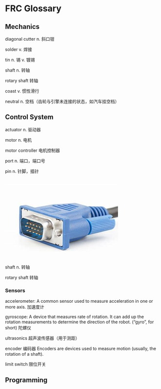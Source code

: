 # FRC Glossary

## Mechanics

diagonal cutter n. 斜口钳

solder v. 焊接

tin n. 锡 v. 镀锡

shaft n. 转轴

rotary shaft 转轴

coast v. 惯性滑行

neutral n. 空档（齿轮与引擎未连接的状态，如汽车挂空档）

## Control System

actuator n. 驱动器

motor n. 电机

motor controller 电机控制器

port n. 端口，端口号

pin n. 针脚，插针

![A VGA connector with 15 pins](.gitbook/assets/image.png)

shaft n. 转轴

rotary shaft 转轴

### Sensors

accelerometer: A common sensor used to measure acceleration in one or more axis. 加速度计

gyroscope: A device that measures rate of rotation. It can add up the rotation measurements to determine the direction of the robot. (“gyro”, for short) 陀螺仪

ultrasonics 超声波传感器（用于测距）

encoder 编码器 Encoders are devices used to measure motion (usually, the rotation of a shaft).

limit switch 限位开关



## Programming
